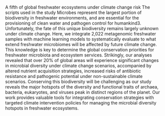 A fifth of global freshwater ecosystems under climate change risk
The scripts used in the study
Microbes represent the largest portion of biodiversity in freshwater environments, and are essential for the provisioning of clean water and pathogen control for humankind3. Unfortunately, the fate of this unique biodiversity remains largely unknown under climate change. Here, we integrate 2,022 metagenomic freshwater samples with machine learning models to systematically evaluate to what extend freshwater microbiomes will be affected by future climate change. This knowledge is key to determine the global conservation priorities for freshwater microbiota and ecosystem services. Strikingly, our analyses revealed that over 20% of global areas will experience significant changes in microbial diversity under climate change scenarios, accompanied by altered nutrient acquisition strategies, increased risks of antibiotic resistance and pathogenic potential under non-sustainable climate scenarios. Conserving this biodiversity will be challenging as our study reveals the major hotspots of the diversity and functional traits of archaea, bacteria, eukaryotes, and viruses peak in distinct regions of the planet. Our work provides valuable tools for integrating conservation strategies with targeted climate intervention policies for managing the microbial diversity hotspots in freshwater ecosystems.
